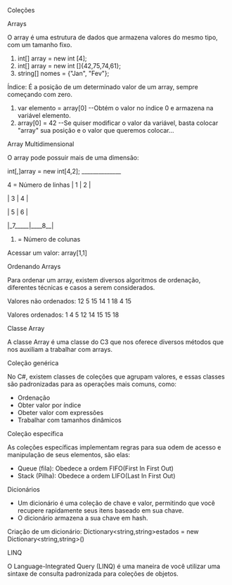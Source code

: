 ﻿Coleções

Arrays

O array é uma estrutura de dados que armazena valores do mesmo tipo, com um tamanho fixo.

1. int[] array = new int [4];
1. int[] array = new int []{42,75,74,61};
1. string[] nomes = {"Jan", "Fev"};

Índice: É a posição de um determinado valor de um array, sempre começando com zero.

1. var elemento = array[0] --Obtém o valor no índice 0 e armazena na variável elemento.
1. array[0] = 42 --Se quiser modificar o valor da variável, basta colocar "array" sua posição e o valor que queremos colocar...

Array Multidimensional

O array pode possuir mais de uma dimensão:

int[,]array = new int[4,2];     \_\_\_\_\_\_\_\_\_\_\_\_\_\_

4 = Número de linhas           | 1     |    2  |

| 3     |    4  |

| 5     |    6  |

|\_7\_\_\_\_\_|\_\_\_\_8\_\_|

1. = Número de colunas

Acessar um valor: array[1,1]

Ordenando Arrays

Para ordenar um array, existem diversos algoritmos de ordenação, diferentes técnicas e casos a serem considerados.

Valores não ordenados: 12 5 15 14 1 18 4 15

Valores ordenados: 1 4 5 12 14 15 15 18

Classe Array

A classe Array é uma classe do C3 que nos oferece diversos métodos que nos auxiliam a trabalhar com arrays.

Coleção genérica

No C#, existem classes de coleções que agrupam valores, e essas classes são padronizadas para as operações mais comuns, como:

- Ordenação
- Obter valor por índice
- Obeter valor com expressões
- Trabalhar com tamanhos dinâmicos

Coleção específica

As coleções específicas implementam regras para sua odem de acesso e manipulação de seus elementos, são elas:

- Queue (fila): Obedece a ordem FIFO(First In First Out)
- Stack (Pilha): Obedece a ordem LIFO(Last In First Out)

Dicionários

- Um dicionário é uma coleção de chave e valor, permitindo que você recupere rapidamente seus itens baseado em sua chave.
- O dicionário armazena a sua chave em hash.

Criação de um dicionário: Dictionary<string,string>estados = new Dictionary<string,string>()

LINQ

O Language-Integrated Query (LINQ) é uma maneira de você utilizar uma sintaxe de consulta padronizada para coleções de objetos.
